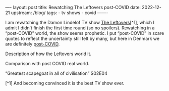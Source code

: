 —-
layout: post
title: Rewatching The Leftovers post-COVID
date: 2022-12-21
upstream: /blog/
tags: 
    - tv shows
    - covid
——-

I am rewatching the Damon Lindelof TV show [The Leftovers](https://en.wikipedia.org/wiki/The_Leftovers_(TV_series))[^1], which I admit I didn’t finish the first time round (so no spoilers). 
Rewatching in a “post-COVID” world, the show seems prophetic. 
I put “post-COVID” in scare quotes to reflect the uncertainty still felt by many, but here in Denmark we are definitely [post-COVID](https://www.dr.dk/nyheder/indland/ordfoerere-glaeder-sig-over-aendret-coronakurs-ingen-oensker-nye-restriktioner). 

Description of how the Leftovers world it. 

Comparison with post COVID real world. 


“Greatest scapegoat in all of civilisation” S02E04

[^1] And becoming convinced it is the best TV show ever. 